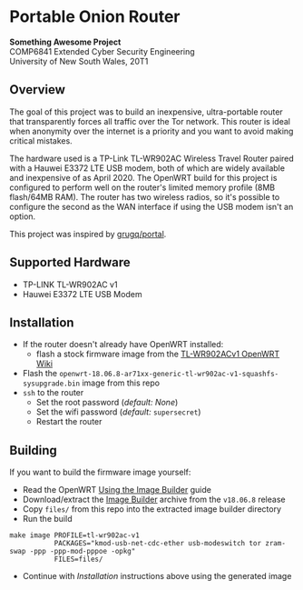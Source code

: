 # Portable Onion Router

**Something Awesome Project**  
COMP6841 Extended Cyber Security Engineering  
University of New South Wales, 20T1

## Overview

The goal of this project was to build an inexpensive, ultra-portable router that transparently forces all traffic over the Tor network. This router is ideal when anonymity over the internet is a priority and you want to avoid making critical mistakes.

The hardware used is a TP-Link TL-WR902AC Wireless Travel Router paired with a Hauwei E3372 LTE USB modem, both of which are widely available and inexpensive of as April 2020. The OpenWRT build for this project is configured to perform well on the router's limited memory profile (8MB flash/64MB RAM). The router has two wireless radios, so it's possible to configure the second as the WAN interface if using the USB modem isn't an option.

This project was inspired by [grugq/portal](https://github.com/grugq/portal).

## Supported Hardware

* TP-LINK TL-WR902AC v1
* Hauwei E3372 LTE USB Modem

## Installation

* If the router doesn't already have OpenWRT installed:
  * flash a stock firmware image from the [TL-WR902ACv1 OpenWRT Wiki](https://openwrt.org/toh/tp-link/tl-wr902ac_v1)
* Flash the `openwrt-18.06.8-ar71xx-generic-tl-wr902ac-v1-squashfs-sysupgrade.bin` image from this repo
* `ssh` to the router
  * Set the root password (_default: None_)
  * Set the wifi password (_default:_ `supersecret`)
  * Restart the router

## Building

If you want to build the firmware image yourself:

* Read the OpenWRT [Using the Image Builder](https://openwrt.org/docs/guide-user/additional-software/imagebuilder) guide
* Download/extract the [Image Builder](https://downloads.openwrt.org/releases/18.06.8/targets/ar71xx/generic/) archive from the `v18.06.8`  release
* Copy `files/` from this repo into the extracted image builder directory
* Run the build

```shell
make image PROFILE=tl-wr902ac-v1
           PACKAGES="kmod-usb-net-cdc-ether usb-modeswitch tor zram-swap -ppp -ppp-mod-pppoe -opkg"
           FILES=files/
```

* Continue with _Installation_ instructions above using the generated image
